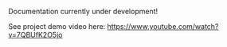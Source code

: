 Documentation currently under development!

See project demo video here: https://www.youtube.com/watch?v=7QBUfK2O5jo